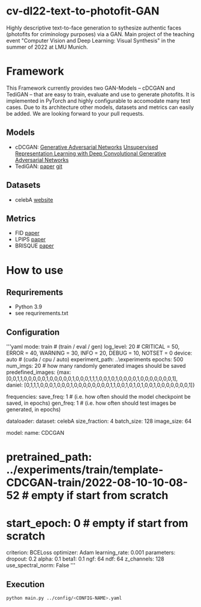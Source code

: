 # cv-dl22-text-to-photofit-GAN
Highly descriptive text-to-face generation to sythesize authentic faces (photofits for criminology purposes) via a GAN. Main project of the  teaching event "Computer Vision and Deep Learning: Visual Synthesis" in the summer of 2022 at LMU Munich.

# Framework
This Framework currently provides two GAN-Models – cDCGAN and TediGAN – that are easy to train, evaluate and use to generate photofits. It is implemented in PyTorch and highly configurable to accomodate many test cases. Due to its architecture other models, datasets and metrics can easily be added. We are looking forward to your pull requests.
## Models
- cDCGAN: [Generative Adversarial Networks](https://arxiv.org/abs/1406.2661) [Unsupervised Representation Learning with Deep Convolutional Generative Adversarial Networks](https://arxiv.org/abs/1511.06434)
- TediGAN: [paper](https://arxiv.org/abs/2012.03308) [git](https://github.com/IIGROUP/TediGAN)
## Datasets
- celebA [website](https://mmlab.ie.cuhk.edu.hk/projects/CelebA.html)
## Metrics
- FID [paper](https://proceedings.neurips.cc/paper/2017/hash/8a1d694707eb0fefe65871369074926d-Abstract.htm)
- LPIPS [paper](https://arxiv.org/abs/1801.03924)
- BRISQUE [paper](https://ieeexplore.ieee.org/document/6272356)
# How to use
## Requrirements
- Python 3.9
- see requrirements.txt
## Configuration
'''yaml
mode: train # (train / eval / gen)
log_level: 20 # CRITICAL = 50, ERROR = 40, WARNING = 30, INFO = 20, DEBUG = 10, NOTSET = 0
device: auto # (cuda / cpu / auto)
experiment_path: ..\experiments
epochs: 500
num_imgs: 20 # how many randomly generated images should be saved
predefined_images: {max: [0,0,1,1,0,0,0,0,0,1,0,0,0,0,0,1,0,0,0,1,1,1,0,0,1,0,1,0,0,0,0,1,0,0,0,0,0,0,0,1], daniel: [0,1,1,1,0,0,0,1,0,0,0,1,0,0,0,0,0,0,0,0,1,1,0,0,1,0,1,0,1,0,0,1,0,0,0,0,0,0,0,1]}

frequencies:
  save_freq: 1 # (i.e. how often should the model checkpoint be saved, in epochs)
  gen_freq: 1 # (i.e. how often should test images be generated, in epochs)

dataloader:
  dataset: celebA
  size_fraction: 4
  batch_size: 128
  image_size: 64

model:
  name: CDCGAN
  # pretrained_path: ../experiments/train/template-CDCGAN-train/2022-08-10-10-08-52 # empty if start from scratch
  # start_epoch: 0 # empty if start from scratch
  criterion: BCELoss
  optimizer: Adam
  learning_rate: 0.001
  parameters:
    dropout: 0.2
    alpha: 0.1
    beta1: 0.1
    ngf: 64
    ndf: 64
    z_channels: 128
    use_spectral_norm: False
'''
## Execution
```bash
python main.py ../config/<CONFIG-NAME>.yaml
```
